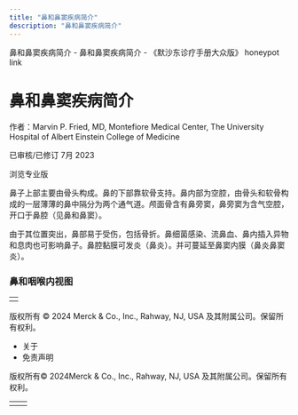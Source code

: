 ```yaml
---
title: "鼻和鼻窦疾病简介"
description: "鼻和鼻窦疾病简介"
---
```


﻿鼻和鼻窦疾病简介 \- 鼻和鼻窦疾病简介 \- 《默沙东诊疗手册大众版》 honeypot link

# 鼻和鼻窦疾病简介

作者：Marvin P. Fried, MD, Montefiore Medical Center, The University Hospital of
Albert Einstein College of Medicine

已审核/已修订 7月 2023

浏览专业版

鼻子上部主要由骨头构成。鼻的下部靠软骨支持。鼻内部为空腔，由骨头和软骨构成的一层薄薄的鼻中隔分为两个通气道。颅面骨含有鼻旁窦，鼻旁窦为含气空腔，开口于鼻腔（见鼻和鼻窦）。

由于其位置突出，鼻部易于受伤，包括骨折。鼻细菌感染、流鼻血、鼻内插入异物和息肉也可影响鼻子。鼻腔黏膜可发炎（鼻炎）。并可蔓延至鼻窦内膜（鼻炎鼻窦炎）。

### 鼻和咽喉内视图

|     |
| --- |
|  |



版权所有 © 2024
Merck & Co., Inc., Rahway, NJ, USA 及其附属公司。保留所有权利。

- 关于
- 免责声明

版权所有© 2024Merck & Co., Inc., Rahway, NJ, USA 及其附属公司。保留所有权利。

|     |     |
| --- | --- |
|  |  |